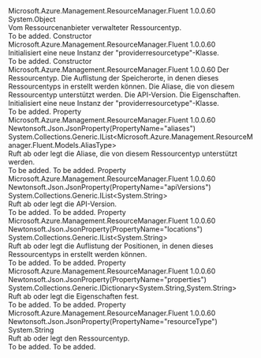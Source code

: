 <Type Name="ProviderResourceType" FullName="Microsoft.Azure.Management.ResourceManager.Fluent.Models.ProviderResourceType">
  <TypeSignature Language="C#" Value="public class ProviderResourceType" />
  <TypeSignature Language="ILAsm" Value=".class public auto ansi beforefieldinit ProviderResourceType extends System.Object" />
  <TypeSignature Language="DocId" Value="T:Microsoft.Azure.Management.ResourceManager.Fluent.Models.ProviderResourceType" />
  <TypeSignature Language="VB.NET" Value="Public Class ProviderResourceType" />
  <TypeSignature Language="F#" Value="type ProviderResourceType = class" />
  <AssemblyInfo>
    <AssemblyName>Microsoft.Azure.Management.ResourceManager.Fluent</AssemblyName>
    <AssemblyVersion>1.0.0.60</AssemblyVersion>
  </AssemblyInfo>
  <Base>
    <BaseTypeName>System.Object</BaseTypeName>
  </Base>
  <Interfaces />
  <Docs>
    <summary>
            Vom Ressourcenanbieter verwalteter Ressourcentyp.
            </summary>
    <remarks>To be added.</remarks>
  </Docs>
  <Members>
    <Member MemberName=".ctor">
      <MemberSignature Language="C#" Value="public ProviderResourceType ();" />
      <MemberSignature Language="ILAsm" Value=".method public hidebysig specialname rtspecialname instance void .ctor() cil managed" />
      <MemberSignature Language="DocId" Value="M:Microsoft.Azure.Management.ResourceManager.Fluent.Models.ProviderResourceType.#ctor" />
      <MemberSignature Language="VB.NET" Value="Public Sub New ()" />
      <MemberType>Constructor</MemberType>
      <AssemblyInfo>
        <AssemblyName>Microsoft.Azure.Management.ResourceManager.Fluent</AssemblyName>
        <AssemblyVersion>1.0.0.60</AssemblyVersion>
      </AssemblyInfo>
      <Parameters />
      <Docs>
        <summary>
            Initialisiert eine neue Instanz der "providerresourcetype"-Klasse.
            </summary>
        <remarks>To be added.</remarks>
      </Docs>
    </Member>
    <Member MemberName=".ctor">
      <MemberSignature Language="C#" Value="public ProviderResourceType (string resourceType = null, System.Collections.Generic.IList&lt;string&gt; locations = null, System.Collections.Generic.IList&lt;Microsoft.Azure.Management.ResourceManager.Fluent.Models.AliasType&gt; aliases = null, System.Collections.Generic.IList&lt;string&gt; apiVersions = null, System.Collections.Generic.IDictionary&lt;string,string&gt; properties = null);" />
      <MemberSignature Language="ILAsm" Value=".method public hidebysig specialname rtspecialname instance void .ctor(string resourceType, class System.Collections.Generic.IList`1&lt;string&gt; locations, class System.Collections.Generic.IList`1&lt;class Microsoft.Azure.Management.ResourceManager.Fluent.Models.AliasType&gt; aliases, class System.Collections.Generic.IList`1&lt;string&gt; apiVersions, class System.Collections.Generic.IDictionary`2&lt;string, string&gt; properties) cil managed" />
      <MemberSignature Language="DocId" Value="M:Microsoft.Azure.Management.ResourceManager.Fluent.Models.ProviderResourceType.#ctor(System.String,System.Collections.Generic.IList{System.String},System.Collections.Generic.IList{Microsoft.Azure.Management.ResourceManager.Fluent.Models.AliasType},System.Collections.Generic.IList{System.String},System.Collections.Generic.IDictionary{System.String,System.String})" />
      <MemberSignature Language="VB.NET" Value="Public Sub New (Optional resourceType As String = null, Optional locations As IList(Of String) = null, Optional aliases As IList(Of AliasType) = null, Optional apiVersions As IList(Of String) = null, Optional properties As IDictionary(Of String, String) = null)" />
      <MemberSignature Language="F#" Value="new Microsoft.Azure.Management.ResourceManager.Fluent.Models.ProviderResourceType : string * System.Collections.Generic.IList&lt;string&gt; * System.Collections.Generic.IList&lt;Microsoft.Azure.Management.ResourceManager.Fluent.Models.AliasType&gt; * System.Collections.Generic.IList&lt;string&gt; * System.Collections.Generic.IDictionary&lt;string, string&gt; -&gt; Microsoft.Azure.Management.ResourceManager.Fluent.Models.ProviderResourceType" Usage="new Microsoft.Azure.Management.ResourceManager.Fluent.Models.ProviderResourceType (resourceType, locations, aliases, apiVersions, properties)" />
      <MemberType>Constructor</MemberType>
      <AssemblyInfo>
        <AssemblyName>Microsoft.Azure.Management.ResourceManager.Fluent</AssemblyName>
        <AssemblyVersion>1.0.0.60</AssemblyVersion>
      </AssemblyInfo>
      <Parameters>
        <Parameter Name="resourceType" Type="System.String" />
        <Parameter Name="locations" Type="System.Collections.Generic.IList&lt;System.String&gt;" />
        <Parameter Name="aliases" Type="System.Collections.Generic.IList&lt;Microsoft.Azure.Management.ResourceManager.Fluent.Models.AliasType&gt;" />
        <Parameter Name="apiVersions" Type="System.Collections.Generic.IList&lt;System.String&gt;" />
        <Parameter Name="properties" Type="System.Collections.Generic.IDictionary&lt;System.String,System.String&gt;" />
      </Parameters>
      <Docs>
        <param name="resourceType">Der Ressourcentyp.</param>
        <param name="locations">Die Auflistung der Speicherorte, in denen dieses Ressourcentyps in erstellt werden können.</param>
        <param name="aliases">Die Aliase, die von diesem Ressourcentyp unterstützt werden.</param>
        <param name="apiVersions">Die API-Version.</param>
        <param name="properties">Die Eigenschaften.</param>
        <summary>
            Initialisiert eine neue Instanz der "providerresourcetype"-Klasse.
            </summary>
        <remarks>To be added.</remarks>
      </Docs>
    </Member>
    <Member MemberName="Aliases">
      <MemberSignature Language="C#" Value="public System.Collections.Generic.IList&lt;Microsoft.Azure.Management.ResourceManager.Fluent.Models.AliasType&gt; Aliases { get; set; }" />
      <MemberSignature Language="ILAsm" Value=".property instance class System.Collections.Generic.IList`1&lt;class Microsoft.Azure.Management.ResourceManager.Fluent.Models.AliasType&gt; Aliases" />
      <MemberSignature Language="DocId" Value="P:Microsoft.Azure.Management.ResourceManager.Fluent.Models.ProviderResourceType.Aliases" />
      <MemberSignature Language="VB.NET" Value="Public Property Aliases As IList(Of AliasType)" />
      <MemberSignature Language="F#" Value="member this.Aliases : System.Collections.Generic.IList&lt;Microsoft.Azure.Management.ResourceManager.Fluent.Models.AliasType&gt; with get, set" Usage="Microsoft.Azure.Management.ResourceManager.Fluent.Models.ProviderResourceType.Aliases" />
      <MemberType>Property</MemberType>
      <AssemblyInfo>
        <AssemblyName>Microsoft.Azure.Management.ResourceManager.Fluent</AssemblyName>
        <AssemblyVersion>1.0.0.60</AssemblyVersion>
      </AssemblyInfo>
      <Attributes>
        <Attribute>
          <AttributeName>Newtonsoft.Json.JsonProperty(PropertyName="aliases")</AttributeName>
        </Attribute>
      </Attributes>
      <ReturnValue>
        <ReturnType>System.Collections.Generic.IList&lt;Microsoft.Azure.Management.ResourceManager.Fluent.Models.AliasType&gt;</ReturnType>
      </ReturnValue>
      <Docs>
        <summary>
            Ruft ab oder legt die Aliase, die von diesem Ressourcentyp unterstützt werden.
            </summary>
        <value>To be added.</value>
        <remarks>To be added.</remarks>
      </Docs>
    </Member>
    <Member MemberName="ApiVersions">
      <MemberSignature Language="C#" Value="public System.Collections.Generic.IList&lt;string&gt; ApiVersions { get; set; }" />
      <MemberSignature Language="ILAsm" Value=".property instance class System.Collections.Generic.IList`1&lt;string&gt; ApiVersions" />
      <MemberSignature Language="DocId" Value="P:Microsoft.Azure.Management.ResourceManager.Fluent.Models.ProviderResourceType.ApiVersions" />
      <MemberSignature Language="VB.NET" Value="Public Property ApiVersions As IList(Of String)" />
      <MemberSignature Language="F#" Value="member this.ApiVersions : System.Collections.Generic.IList&lt;string&gt; with get, set" Usage="Microsoft.Azure.Management.ResourceManager.Fluent.Models.ProviderResourceType.ApiVersions" />
      <MemberType>Property</MemberType>
      <AssemblyInfo>
        <AssemblyName>Microsoft.Azure.Management.ResourceManager.Fluent</AssemblyName>
        <AssemblyVersion>1.0.0.60</AssemblyVersion>
      </AssemblyInfo>
      <Attributes>
        <Attribute>
          <AttributeName>Newtonsoft.Json.JsonProperty(PropertyName="apiVersions")</AttributeName>
        </Attribute>
      </Attributes>
      <ReturnValue>
        <ReturnType>System.Collections.Generic.IList&lt;System.String&gt;</ReturnType>
      </ReturnValue>
      <Docs>
        <summary>
            Ruft ab oder legt die API-Version.
            </summary>
        <value>To be added.</value>
        <remarks>To be added.</remarks>
      </Docs>
    </Member>
    <Member MemberName="Locations">
      <MemberSignature Language="C#" Value="public System.Collections.Generic.IList&lt;string&gt; Locations { get; set; }" />
      <MemberSignature Language="ILAsm" Value=".property instance class System.Collections.Generic.IList`1&lt;string&gt; Locations" />
      <MemberSignature Language="DocId" Value="P:Microsoft.Azure.Management.ResourceManager.Fluent.Models.ProviderResourceType.Locations" />
      <MemberSignature Language="VB.NET" Value="Public Property Locations As IList(Of String)" />
      <MemberSignature Language="F#" Value="member this.Locations : System.Collections.Generic.IList&lt;string&gt; with get, set" Usage="Microsoft.Azure.Management.ResourceManager.Fluent.Models.ProviderResourceType.Locations" />
      <MemberType>Property</MemberType>
      <AssemblyInfo>
        <AssemblyName>Microsoft.Azure.Management.ResourceManager.Fluent</AssemblyName>
        <AssemblyVersion>1.0.0.60</AssemblyVersion>
      </AssemblyInfo>
      <Attributes>
        <Attribute>
          <AttributeName>Newtonsoft.Json.JsonProperty(PropertyName="locations")</AttributeName>
        </Attribute>
      </Attributes>
      <ReturnValue>
        <ReturnType>System.Collections.Generic.IList&lt;System.String&gt;</ReturnType>
      </ReturnValue>
      <Docs>
        <summary>
            Ruft ab oder legt die Auflistung der Positionen, in denen dieses Ressourcentyps in erstellt werden können.
            </summary>
        <value>To be added.</value>
        <remarks>To be added.</remarks>
      </Docs>
    </Member>
    <Member MemberName="Properties">
      <MemberSignature Language="C#" Value="public System.Collections.Generic.IDictionary&lt;string,string&gt; Properties { get; set; }" />
      <MemberSignature Language="ILAsm" Value=".property instance class System.Collections.Generic.IDictionary`2&lt;string, string&gt; Properties" />
      <MemberSignature Language="DocId" Value="P:Microsoft.Azure.Management.ResourceManager.Fluent.Models.ProviderResourceType.Properties" />
      <MemberSignature Language="VB.NET" Value="Public Property Properties As IDictionary(Of String, String)" />
      <MemberSignature Language="F#" Value="member this.Properties : System.Collections.Generic.IDictionary&lt;string, string&gt; with get, set" Usage="Microsoft.Azure.Management.ResourceManager.Fluent.Models.ProviderResourceType.Properties" />
      <MemberType>Property</MemberType>
      <AssemblyInfo>
        <AssemblyName>Microsoft.Azure.Management.ResourceManager.Fluent</AssemblyName>
        <AssemblyVersion>1.0.0.60</AssemblyVersion>
      </AssemblyInfo>
      <Attributes>
        <Attribute>
          <AttributeName>Newtonsoft.Json.JsonProperty(PropertyName="properties")</AttributeName>
        </Attribute>
      </Attributes>
      <ReturnValue>
        <ReturnType>System.Collections.Generic.IDictionary&lt;System.String,System.String&gt;</ReturnType>
      </ReturnValue>
      <Docs>
        <summary>
            Ruft ab oder legt die Eigenschaften fest.
            </summary>
        <value>To be added.</value>
        <remarks>To be added.</remarks>
      </Docs>
    </Member>
    <Member MemberName="ResourceType">
      <MemberSignature Language="C#" Value="public string ResourceType { get; set; }" />
      <MemberSignature Language="ILAsm" Value=".property instance string ResourceType" />
      <MemberSignature Language="DocId" Value="P:Microsoft.Azure.Management.ResourceManager.Fluent.Models.ProviderResourceType.ResourceType" />
      <MemberSignature Language="VB.NET" Value="Public Property ResourceType As String" />
      <MemberSignature Language="F#" Value="member this.ResourceType : string with get, set" Usage="Microsoft.Azure.Management.ResourceManager.Fluent.Models.ProviderResourceType.ResourceType" />
      <MemberType>Property</MemberType>
      <AssemblyInfo>
        <AssemblyName>Microsoft.Azure.Management.ResourceManager.Fluent</AssemblyName>
        <AssemblyVersion>1.0.0.60</AssemblyVersion>
      </AssemblyInfo>
      <Attributes>
        <Attribute>
          <AttributeName>Newtonsoft.Json.JsonProperty(PropertyName="resourceType")</AttributeName>
        </Attribute>
      </Attributes>
      <ReturnValue>
        <ReturnType>System.String</ReturnType>
      </ReturnValue>
      <Docs>
        <summary>
            Ruft ab oder legt den Ressourcentyp.
            </summary>
        <value>To be added.</value>
        <remarks>To be added.</remarks>
      </Docs>
    </Member>
  </Members>
</Type>